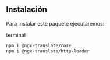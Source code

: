 ## Instalación

Para instalar este paquete ejecutaremos:

<code-block>
  <span>terminal</span>

  ```bash
  npm i @ngx-translate/core
  npm i @ngx-translate/http-loader
  ```
</code-block>
